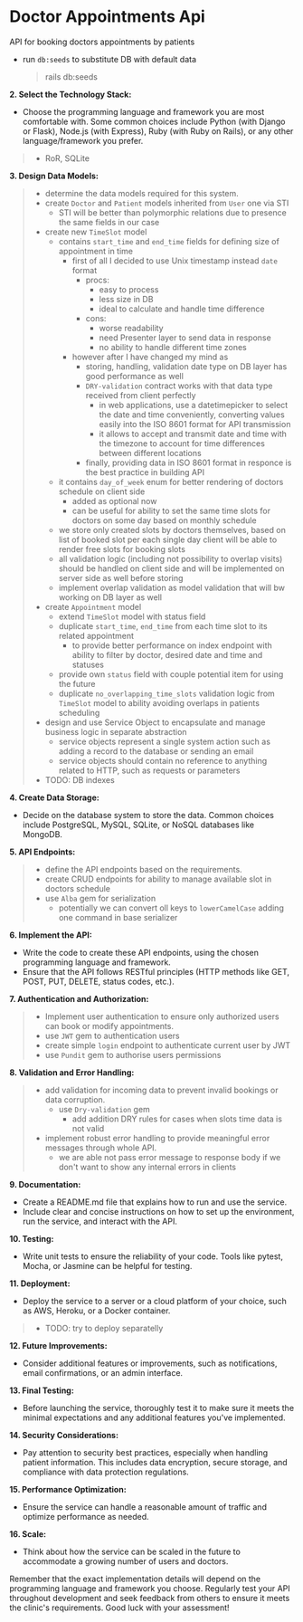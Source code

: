 # Doctor Appointments Api
API for booking doctors appointments by patients

- run `db:seeds` to substitute DB with default data
    > rails db:seeds

[//]: # (This README would normally document whatever steps are necessary to get the)

[//]: # (application up and running.)

[//]: # ()
[//]: # (Things you may want to cover:)

[//]: # ()
[//]: # (* Ruby version)

[//]: # ()
[//]: # (* System dependencies)

[//]: # ()
[//]: # (* Configuration)

[//]: # ()
[//]: # (* Database creation)

[//]: # ()
[//]: # (* Database initialization)

[//]: # ()
[//]: # (* How to run the test suite)

[//]: # ()
[//]: # (* Services &#40;job queues, cache servers, search engines, etc.&#41;)

[//]: # ()
[//]: # (* Deployment instructions)

[//]: # ()
[//]: # (* ...)



[//]: # (**1. Understand the Requirements:**)
[//]: # (- Carefully read and understand the problem definition.)
[//]: # (- Identify the core functionalities the API should provide: managing doctor availabilities, patient booking/editing appointments, and viewing availability.)

**2. Select the Technology Stack:**
- Choose the programming language and framework you are most comfortable with. Some common choices include Python (with Django or Flask), Node.js (with Express), Ruby (with Ruby on Rails), or any other language/framework you prefer.
> - RoR, SQLite

**3. Design Data Models:**
> - determine the data models required for this system.
> - create `Doctor` and `Patient` models inherited from `User` one via STI
>   - STI will be better than polymorphic relations due to presence the same fields in our case
> - create new `TimeSlot` model
>   - contains `start_time` and `end_time` fields for defining size of appointment in time
>     - first of all I decided to use Unix timestamp instead `date` format
>       - procs:
>         - easy to process
>         - less size in DB
>         - ideal to calculate and handle time difference
>       - cons:
>         - worse readability
>         - need Presenter layer to send data in response
>         - no ability to handle different time zones
>     - however after I have changed my mind as
>       - storing, handling, validation date type on DB layer has good performance as well
>       - `DRY-validation` contract works with that data type received from client perfectly
>         - in web applications, use a datetimepicker to select the date and time conveniently, converting values easily into the ISO 8601 format for API transmission
>         - it allows to accept and transmit date and time with the timezone to account for time differences between different locations
>       - finally, providing data in ISO 8601 format in responce is the best practice in building API
>   - it contains `day_of_week` enum for better rendering of doctors schedule on client side
>     - added as optional now
>     - can be useful for ability to set the same time slots for doctors on some day based on monthly schedule
>   - we store only created slots by doctors themselves, based on list of booked slot per each single day client will be able to render free slots for booking slots
>   - all validation logic (including not possibility to overlap visits) should be handled on client side and will be implemented on server side as well before storing 
>   - implement overlap validation as model validation that will bw working on DB layer as well
> - create `Appointment` model
>   - extend `TimeSlot` model with status field
>   - duplicate `start_time`, `end_time` from each time slot to its related appointment
>     - to provide better performance on index endpoint with ability to filter by doctor, desired date and time and statuses
>   - provide own `status` field with couple potential item for using the future
>   - duplicate `no_overlapping_time_slots` validation logic from `TimeSlot` model to ability avoiding overlaps in patients scheduling
> - design and use Service Object to encapsulate and manage business logic in separate abstraction
>   - service objects represent a single system action such as adding a record to the database or sending an email
>   - service objects should contain no reference to anything related to HTTP, such as requests or parameters
> - TODO: DB indexes

**4. Create Data Storage:**
- Decide on the database system to store the data. Common choices include PostgreSQL, MySQL, SQLite, or NoSQL databases like MongoDB.

**5. API Endpoints:**
> - define the API endpoints based on the requirements.
> - create CRUD endpoints for ability to manage available slot in doctors schedule
> - use `Alba` gem for serialization
>   - potentially we can convert oll keys to `lowerCamelCase` adding one command in base serializer

**6. Implement the API:**
- Write the code to create these API endpoints, using the chosen programming language and framework.
- Ensure that the API follows RESTful principles (HTTP methods like GET, POST, PUT, DELETE, status codes, etc.).

**7. Authentication and Authorization:**
> - Implement user authentication to ensure only authorized users can book or modify appointments.
> - use `JWT` gem to authentication users
> - create simple `login` endpoint to authenticate current user by JWT
> - use `Pundit` gem to authorise users permissions

**8. Validation and Error Handling:**
> - add validation for incoming data to prevent invalid bookings or data corruption.
>   - use `Dry-validation` gem
>     - add addition DRY rules for cases when slots time data is not valid
> - implement robust error handling to provide meaningful error messages through whole API.
>   - we are able not pass error message to response body if we don't want to show any internal errors in clients

**9. Documentation:**
- Create a README.md file that explains how to run and use the service.
- Include clear and concise instructions on how to set up the environment, run the service, and interact with the API.

**10. Testing:**
- Write unit tests to ensure the reliability of your code. Tools like pytest, Mocha, or Jasmine can be helpful for testing.

**11. Deployment:**
- Deploy the service to a server or a cloud platform of your choice, such as AWS, Heroku, or a Docker container.
> - TODO: try to deploy separatelly 

**12. Future Improvements:**
- Consider additional features or improvements, such as notifications, email confirmations, or an admin interface.

**13. Final Testing:**
- Before launching the service, thoroughly test it to make sure it meets the minimal expectations and any additional features you've implemented.

**14. Security Considerations:**
- Pay attention to security best practices, especially when handling patient information. This includes data encryption, secure storage, and compliance with data protection regulations.

**15. Performance Optimization:**
- Ensure the service can handle a reasonable amount of traffic and optimize performance as needed.

**16. Scale:**
- Think about how the service can be scaled in the future to accommodate a growing number of users and doctors.

Remember that the exact implementation details will depend on the programming language and framework you choose. Regularly test your API throughout development and seek feedback from others to ensure it meets the clinic's requirements. Good luck with your assessment!